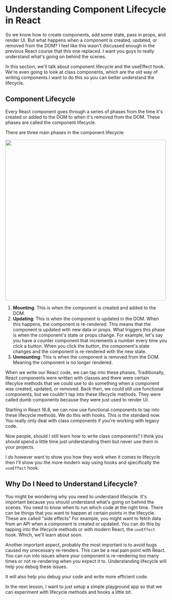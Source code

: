 # Understanding Component Lifecycle in React

So we know how to create components, add some state, pass in props, and render UI. But what happens when a component is created, updated, or removed from the DOM? I feel like this wasn't discussed enough in the previous React course that this one replaced. I want you guys to really understand what's going on behind the scenes.

In this section, we'll talk about component lifecycle and the useEffect hook. We're even going to look at class components, which are the old way of writing components.I want to do this so you can better understand the lifecycle.

## Component Lifecycle

Every React component goes through a series of phases from the time it's created or added to the DOM to when it's removed from the DOM. These phases are called the component lifecycle.

There are three main phases in the component lifecycle:

<img src="../images/react-lifecycle-1.png" width="500" />

1. **Mounting**: This is when the component is created and added to the DOM.
2. **Updating**: This is when the component is updated in the DOM. When this happens, the component is re-rendered. This means that the component is updated with new data or props. What triggers this phase is when the component's state or props change. For example, let's say you have a counter component that increments a number every time you click a button. When you click the button, the component's state changes and the component is re-rendered with the new state.
3. **Unmounting**: This is when the component is removed from the DOM. Meaning the component is no longer rendered.

When we write our React code, we can tap into these phases. Traditionally, React components were written with classes and there were certain lifecylce methods that we could use to do something when a component was created, updated, or removed. Back then, we could still use functional components, but we couldn't tap into these lifecycle methods. They were called dumb components because they were just used to render UI.

Starting in React 16.8, we can now use functional components to tap into these lifecycle methods. We do this with hooks. This is the standard now. You really only deal with class components if you're working with legacy code.

Now people, should I still learn how to write class components? I think you should spend a little time just understanding them but never use them in your projects.

I do however want to show you how they work when it comes to lifecycle then I'll show you the more modern way using hooks and specifically the `useEffect` hook.

## Why Do I Need to Understand Lifecycle?

You might be wondering why you need to understand lifecycle. It's important because you should understand what's going on behind the scenes. You need to know when to run which code at the right time. There can be things that you want to happen at certain points in the lifecycle. These are called "side effects" For example, you might want to fetch data from an API when a component is created or updated. You can do this by tapping into the lifecycle methods or with modern React, the `useEffect` hook. Which, we'll learn about soon.

Another important aspect, probably the most important is to avoid bugs caused my unecessary re-renders. This can be a real pain point with React. You can run into issues where your component is re-rendering too many times or not re-rendering when you expect it to. Understanding lifecycle will help you debug these issues.

It will also help you debug your code and write more efficient code. 

In the next lesson, I want to just setup a simple playground app so that we can experiment with lifecycle methods and hooks a little bit.





